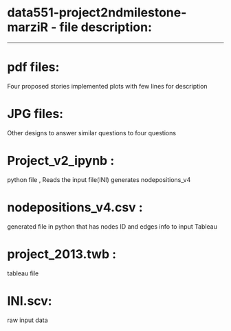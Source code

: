 # data551-project2ndmilestone-marziR - file description:


______________________________________________________________________________________________

# pdf files: 
Four proposed stories
implemented plots with few lines for description

# JPG files:
Other designs to answer similar questions to four questions

# Project_v2_ipynb  :  
  python file , Reads the input file(INI) generates nodepositions_v4


# nodepositions_v4.csv : 
 generated file in python that has nodes ID and edges info to input Tableau


# project_2013.twb : 
 tableau file


# INI.scv: 
raw input data



